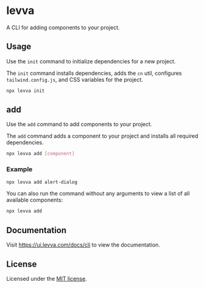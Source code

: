 # levva

A CLI for adding components to your project.

## Usage

Use the `init` command to initialize dependencies for a new project.

The `init` command installs dependencies, adds the `cn` util, configures `tailwind.config.js`, and CSS variables for the project.

```bash
npx levva init
```

## add

Use the `add` command to add components to your project.

The `add` command adds a component to your project and installs all required dependencies.

```bash
npx levva add [component]
```

### Example

```bash
npx levva add alert-dialog
```

You can also run the command without any arguments to view a list of all available components:

```bash
npx levva add
```

## Documentation

Visit https://ui.levva.com/docs/cli to view the documentation.

## License

Licensed under the [MIT license](https://github.com/levva/ui/blob/main/LICENSE.md).
